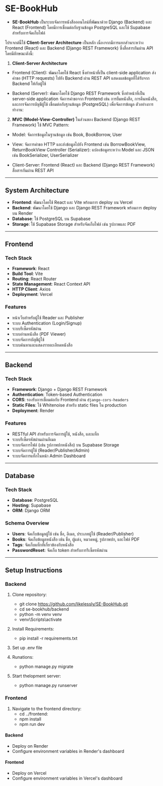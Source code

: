 # SE-BookHub

- **SE-BookHub** เป็นระบบจัดการหนังสือออนไลน์ที่พัฒนาด้วย Django (Backend) และ React (Frontend) โดยมีการเชื่อมต่อกับฐานข้อมูล PostgreSQL และใช้ Supabase สำหรับการจัดเก็บไฟล์

โปรเจกต์นี้ใช้ **Client-Server Architecture** เป็นหลัก เนื่องจากมีการแยกส่วนระหว่าง Frontend (React) และ Backend (Django REST Framework) ซึ่งสื่อสารกันผ่าน API โดยมีลักษณะดังนี้:

1. **Client-Server Architecture**
- Frontend (Client):
พัฒนาโดยใช้ React ซึ่งทำหน้าที่เป็น client-side application
ส่งคำขอ (HTTP requests) ไปยัง Backend ผ่าน REST API
แสดงผลข้อมูลที่ได้รับจาก Backend ให้กับผู้ใช้

- Backend (Server):
พัฒนาโดยใช้ Django REST Framework ซึ่งทำหน้าที่เป็น server-side application
จัดการคำขอจาก Frontend เช่น การยืมหนังสือ, การคืนหนังสือ, และการจัดการบัญชีผู้ใช้
เชื่อมต่อกับฐานข้อมูล (PostgreSQL) เพื่อจัดการข้อมูล
ตัวอย่างการทำงาน:

2. **MVC (Model-View-Controller)**
ในส่วนของ Backend (Django REST Framework) ใช้ MVC Pattern:

- Model:
จัดการข้อมูลในฐานข้อมูล เช่น Book, BookBorrow, User
- View:
จัดการคำขอ HTTP และส่งข้อมูลไปยัง Frontend เช่น BorrowBookView, ReturnBookView
Controller (Serializer):
แปลงข้อมูลระหว่าง Model และ JSON เช่น BookSerializer, UserSerializer

- Client-Server:
Frontend (React) และ Backend (Django REST Framework) สื่อสารกันผ่าน REST API

---

## **System Architecture**

- **Frontend**: พัฒนาโดยใช้ React และ Vite พร้อมการ deploy บน Vercel
- **Backend**: พัฒนาโดยใช้ Django และ Django REST Framework พร้อมการ deploy บน Render
- **Database**: ใช้ PostgreSQL บน Supabase
- **Storage**: ใช้ Supabase Storage สำหรับจัดเก็บไฟล์ เช่น รูปภาพและ PDF

---

## **Frontend**

### **Tech Stack**
- **Framework**: React
- **Build Tool**: Vite
- **Routing**: React Router
- **State Management**: React Context API
- **HTTP Client**: Axios
- **Deployment**: Vercel

### **Features**
- หน้าเว็บสำหรับผู้ใช้ Reader และ Publisher
- ระบบ Authentication (Login/Signup)
- ระบบรีเซ็ตรหัสผ่าน
- ระบบอ่านหนังสือ (PDF Viewer)
- ระบบจัดการบัญชีผู้ใช้
- ระบบค้นหาและแสดงรายละเอียดหนังสือ

---

## **Backend**

### **Tech Stack**
- **Framework**: Django + Django REST Framework
- **Authentication**: Token-based Authentication
- **CORS**: รองรับการเชื่อมต่อกับ Frontend ผ่าน `django-cors-headers`
- **Static Files**: ใช้ Whitenoise สำหรับ static files ใน production
- **Deployment**: Render

### **Features**
- RESTful API สำหรับการจัดการผู้ใช้, หนังสือ, และแท็ก
- ระบบรีเซ็ตรหัสผ่านผ่านอีเมล
- ระบบจัดการไฟล์ (เช่น รูปภาพปกหนังสือ) บน Supabase Storage
- ระบบจัดการผู้ใช้ (Reader/Publisher/Admin)
- ระบบจัดการแท็กในหน้า Admin Dashboard

---

## **Database**

### **Tech Stack**
- **Database**: PostgreSQL
- **Hosting**: Supabase
- **ORM**: Django ORM

### **Schema Overview**
- **Users**: จัดเก็บข้อมูลผู้ใช้ เช่น ชื่อ, อีเมล, ประเภทผู้ใช้ (Reader/Publisher)
- **Books**: จัดเก็บข้อมูลหนังสือ เช่น ชื่อ, ผู้แต่ง, หมวดหมู่, รูปภาพปก, และไฟล์ PDF
- **Tags**: จัดเก็บแท็กที่เกี่ยวข้องกับหนังสือ
- **PasswordReset**: จัดเก็บ token สำหรับการรีเซ็ตรหัสผ่าน

---

## **Setup Instructions**

### **Backend**
1. Clone repository:
   - git clone https://github.com/likelessly/SE-BookHub.git
   - cd se-bookhub/backend
   - python -m venv venv
   - venv\Scripts\activate
   
3. Install Requirements:
   - pip install -r requirements.txt
   
4. Set up .env file
   
5. Runations:
   - python manage.py migrate
   
6. Start thelopment server:
   - python manage.py runserver
   
### **Frontend**
1. Navigate to the frontend directory:
   - cd ../frontend:
   - npm install
   - npm run dev
   
#### **Backend**
- Deploy on Render
- Configure environment variables in Render's dashboard

#### **Frontend**
- Deploy on Vercel
- Configure environment variables in Vercel's dashboard

